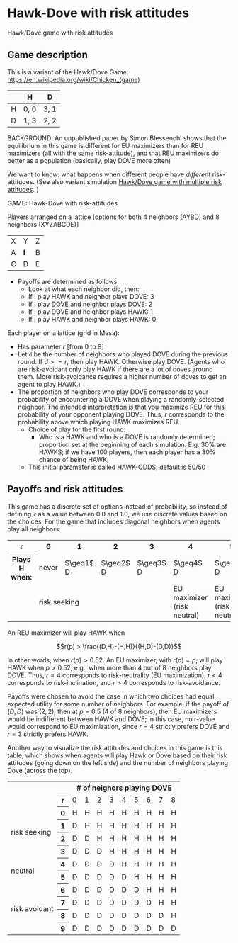 # Hawk-Dove with risk attitudes

Hawk/Dove game with risk attitudes

## Game description

This is a variant of the Hawk/Dove Game: https://en.wikipedia.org/wiki/Chicken_(game)

| | H | D|
|-|-|-|
| H | 0, 0 | 3, 1|
| D |1, 3| 2, 2|

BACKGROUND: An unpublished paper by Simon Blessenohl shows that the equilibrium in this game is different for EU maximizers than for REU maximizers (all with the same risk-attitude), and that REU maximizers do better as a population (basically, play DOVE more often)

We want to know: what happens when different people have _different_ risk-attitudes.
(See also variant simulation [Hawk/Dove game with multiple risk attitudes](../hawkdovemulti/). )

GAME: Hawk-Dove with risk-attitudes

Players arranged on a lattice [options for both 4 neighbors (AYBD) and 8 neighbors (XYZABCDE)]

| | | |
|-|-|-|
| X | Y |Z |
|A | **I** |  B |
| C | D | E |

- Payoffs are determined as follows:
   -  Look at what each neighbor did, then:
   -  If I play HAWK and neighbor plays DOVE: 3
   -  If I play DOVE and neighbor plays DOVE: 2
   -  If I play DOVE and neighbor plays HAWK: 1
   - If I play HAWK and neighbor plays HAWK: 0

Each player on a lattice (grid in Mesa):
- Has parameter $r$ [from 0 to 9]
- Let `d` be the number of neighbors who played DOVE during the previous round. If $d >= r$, then play HAWK. Otherwise play DOVE. (Agents who are risk-avoidant only play HAWK if there are a lot of doves around them. More risk-avoidance requires a higher number of doves to get an agent to play HAWK.)
- The proportion of neighbors who play DOVE corresponds to your probability of encountering a DOVE when playing a randomly-selected neighbor. The intended interpretation is that you maximize REU for this probability of your opponent playing DOVE. Thus, $r$ corresponds to the probability above which playing HAWK maximizes REU.
  - Choice of play for the first round:
    - Who is a HAWK and who is a DOVE is randomly determined; proportion set at the beginning of each simulation. E.g. 30% are HAWKS; if we have 100 players, then each player has a 30% chance of being HAWK;
   - This initial parameter is called HAWK-ODDS; default is 50/50


## Payoffs and risk attitudes

This game has a discrete set of options instead of probability, so instead of defining `r` as a value between 0.0 and 1.0, we use discrete values based on the choices. For the game that includes diagonal neighbors when agents play all neighbors:

<table>
   <tr><th>r</th></th><th>0</th><th>1</th><th>2</th><th>3</th><th>4</th><th>5</th><th>6</th><th>7</th><th>8</th><th>9</th></tr>
   <tr>
      <th>Plays H when:</th>
      <td>never</td>
      <td>$\geq1$ D</td>
      <td>$\geq2$ D</td>
      <td>$\geq3$ D</td>
      <td>$\geq4$ D</td>
      <td>$\geq5$ D</td>
      <td>$\geq6$ D</td>
      <td>$\geq7$ D</td>
      <td>$\geq8$ D</td>
      <td>never</td>
   </tr>
   <tr><td></td>
      <td colspan="4">risk seeking</td>
      <td>EU maximizer<br>(risk neutral)</td>
      <td>EU maximizer<br>(risk neutral)</td>
   <td colspan="4">risk avoidant</td>
   </tr>
</table>


An REU maximizer will play HAWK when
```math
r(p) > \frac{(D,H)-(H,H)}{(H,D)-(D,D)}
```
In other words, when $r(p) > 0.52$. An EU maximizer, with $r(p) = p$, will play HAWK when $p > 0.52$, e.g., when more than 4 out of 8 neighbors play DOVE. Thus, $r = 4$ corresponds to risk-neutrality (EU maximization), $r < 4$ corresponds to risk-inclination, and $r > 4$ corresponds to risk-avoidance.

Payoffs were chosen to avoid the case in which two choices had equal expected utility for some number of neighbors. For example, if the payoff of $(D,D)$ was $(2,2)$, then at $p = 0.5$ (4 of 8 neighbors), then EU maximizers would be indifferent between HAWK and DOVE; in this case, no r-value would correspond to EU maximization, since $r = 4$ strictly prefers DOVE and $r = 3$ strictly prefers HAWK.

Another way to visualize the risk attitudes and choices in this game is this table, which shows when agents will play Hawk or Dove based on their risk attitudes (going down on the left side) and the number of neighbors playing Dove (across the top).

<table>
   <tr><td colspan="2"></td><th colspan="9"># of neighors playing DOVE</thr></tr>
   <tr><td><th>r</th><td>0</td><td>1</td><td>2</td><td>3</td><td>4</td><td>5</td><td>6</td><td>7</td><td>8</td></tr>
   <tr><td rowspan="4">risk seeking</td><th>0</th><td>H</td><td>H</td><td>H</td><td>H</td><td>H</td><td>H</td><td>H</td><td>H</td><td>H</td></tr>
   <tr><th>1</th><td>D</td><td>H</td><td>H</td><td>H</td><td>H</td><td>H</td><td>H</td><td>H</td><td>H</td></tr>
   <tr><th>2</th><td>D</td><td>D</td><td>H</td><td>H</td><td>H</td><td>H</td><td>H</td><td>H</td><td>H</td></tr>
   <tr><th>3</th><td>D</td><td>D</td><td>D</td><td>H</td><td>H</td><td>H</td><td>H</td><td>H</td><td>H</td></tr>
   <tr><td rowspan="2">neutral</td></td><th>4</th><td>D</td><td>D</td><td>D</td><td>D</td><td>H</td><td>H</td><td>H</td><td>H</td><td>H</td></tr>
   <tr><th>5</th><td>D</td><td>D</td><td>D</td><td>D</td><td>D</td><td>H</td><td>H</td><td>H</td><td>H</td></tr>
   <tr><td rowspan="4">risk avoidant</td><th>6</th><td>D</td><td>D</td><td>D</td><td>D</td><td>D</td><td>D</td><td>H</td><td>H</td><td>H</td></tr>
   <tr><th>7</th><td>D</td><td>D</td><td>D</td><td>D</td><td>D</td><td>D</td><td>D</td><td>H</td><td>H</td></tr>
   <tr><th>8</th><td>D</td><td>D</td><td>D</td><td>D</td><td>D</td><td>D</td><td>D</td><td>D</td><td>H</td></tr>
   <tr><th>9</th><td>D</td><td>D</td><td>D</td><td>D</td><td>D</td><td>D</td><td>D</td><td>D</td><td>D</td></tr>
</table>
